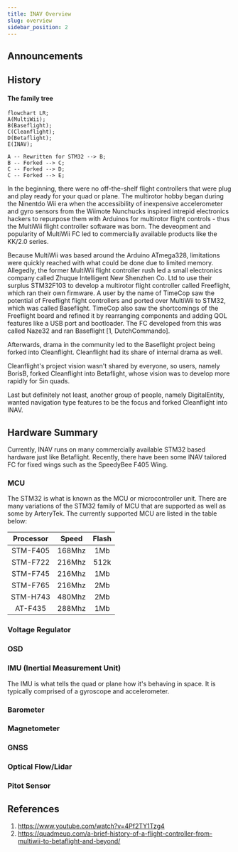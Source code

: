 ```yaml
---
title: INAV Overview
slug: overview
sidebar_position: 2
---
```


## Announcements

## History

#### The family tree
```mermaid
flowchart LR;
A(MultiWii);
B(Baseflight);
C(Cleanflight);
D(Betaflight);
E(INAV);

A -- Rewritten for STM32 --> B;
B -- Forked --> C;
C -- Forked --> D;
C -- Forked --> E;
```

In the beginning, there were no off-the-shelf flight controllers that were plug and play ready for your quad or plane. 
The multirotor hobby began during the Ninentdo Wii era when the accessibility of inexpensive accelerometer and gyro sensors from the Wiimote Nunchucks inspired intrepid electronics hackers to repurpose them with Arduinos for multirotor flight controls - thus the MultiWii flight controller software was born. 
The deveopment and popularity of MultiWii FC led to commercially available products like the KK/2.0 series. 

Because MultiWii was based around the Arduino ATmega328, limitations were quickly reached with what could be done due to limited memory.
Allegedly, the former MultiWii flight controller rush led a small electronics company called Zhuque Intelligent New Shenzhen Co. Ltd to use their surplus STM32F103 to develop a multirotor flight controller called Freeflight, which ran their own firmware. 
A user by the name of TimeCop saw the potential of Freeflight flight controllers and ported over MultiWii to STM32, which was called Baseflight. 
TimeCop also saw the shortcomings of the Freeflight board and refined it by rearranging components and adding QOL features like a USB port and bootloader. 
The FC developed from this was called Naze32 and ran Baseflight [1, DutchCommando].

Afterwards, drama in the community led to the Baseflight project being forked into Cleanflight. 
Cleanflight had its share of internal drama as well.

Cleanflight's project vision wasn't shared by everyone, so users, namely BorisB, forked Cleanflight into Betaflight, whose vision was to develop more rapidly for 5in quads. 

Last but definitely not least, another group of people, namely DigitalEntity, wanted navigation type features to be the focus and forked Cleanflight into INAV.


## Hardware Summary

Currently, INAV runs on many commercially available STM32 based hardware just like Betaflight.
Recently, there have been some INAV tailored FC for fixed wings such as the SpeedyBee F405 Wing.

### MCU

The STM32 is what is known as the MCU or microcontroller unit.
There are many variations of the STM32 family of MCU that are supported as well as some by ArteryTek. 
The currently supported MCU are listed in the table below:

| Processor | Speed  | Flash |
|:---------:|:------:|:-----:|
| STM-F405  | 168Mhz |  1Mb  |
| STM-F722  | 216Mhz | 512k  |
| STM-F745  | 216Mhz |  1Mb  |
| STM-F765  | 216Mhz |  2Mb  |
| STM-H743  | 480Mhz |  2Mb  |
| AT-F435   | 288Mhz |  1Mb  |


### Voltage Regulator

### OSD

### IMU (Inertial Measurement Unit)

The IMU is what tells the quad or plane how it's behaving in space. 
It is typically comprised of a gyroscope and accelerometer.

### Barometer

### Magnetometer

### GNSS

### Optical Flow/Lidar

### Pitot Sensor

## References

1. https://www.youtube.com/watch?v=4Pf2TY1Tzg4
1. https://quadmeup.com/a-brief-history-of-a-flight-controller-from-multiwii-to-betaflight-and-beyond/
